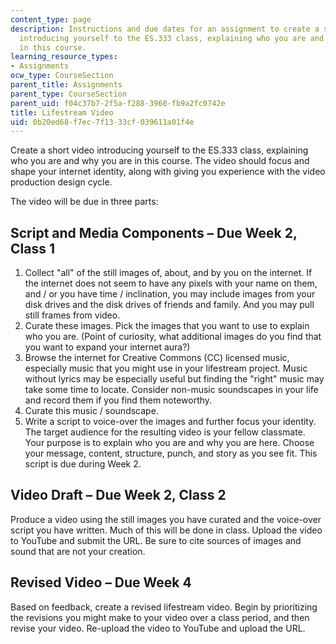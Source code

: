 ```yaml
---
content_type: page
description: Instructions and due dates for an assignment to create a short video
  introducing yourself to the ES.333 class, explaining who you are and why you are
  in this course.
learning_resource_types:
- Assignments
ocw_type: CourseSection
parent_title: Assignments
parent_type: CourseSection
parent_uid: f04c37b7-2f5a-f288-3960-fb9a2fc0742e
title: Lifestream Video
uid: 0b20ed68-f7ec-7f13-33cf-039611a01f4e
---
```


Create a short video introducing yourself to the ES.333 class, explaining who you are and why you are in this course. The video should focus and shape your internet identity, along with giving you experience with the video production design cycle.

The video will be due in three parts:

Script and Media Components – Due Week 2, Class 1
-------------------------------------------------

1.  Collect "all" of the still images of, about, and by you on the internet. If the internet does not seem to have any pixels with your name on them, and / or you have time / inclination, you may include images from your disk drives and the disk drives of friends and family. And you may pull still frames from video.
2.  Curate these images. Pick the images that you want to use to explain who you are. (Point of curiosity, what additional images do you find that you want to expand your internet aura?)
3.  Browse the internet for Creative Commons (CC) licensed music, especially music that you might use in your lifestream project. Music without lyrics may be especially useful but finding the "right" music may take some time to locate. Consider non-music soundscapes in your life and record them if you find them noteworthy.
4.  Curate this music / soundscape.
5.  Write a script to voice-over the images and further focus your identity. The target audience for the resulting video is your fellow classmate. Your purpose is to explain who you are and why you are here. Choose your message, content, structure, punch, and story as you see fit. This script is due during Week 2.

Video Draft – Due Week 2, Class 2
---------------------------------

Produce a video using the still images you have curated and the voice-over script you have written. Much of this will be done in class. Upload the video to YouTube and submit the URL. Be sure to cite sources of images and sound that are not your creation.

Revised Video – Due Week 4
--------------------------

Based on feedback, create a revised lifestream video. Begin by prioritizing the revisions you might make to your video over a class period, and then revise your video. Re-upload the video to YouTube and upload the URL.